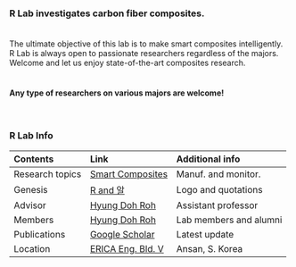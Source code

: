 ### **R Lab investigates carbon fiber composites.** <br><br>
The ultimate objective of this lab is to make smart composites intelligently. <br>
R Lab is always open to passionate researchers regardless of the majors. <br>
Welcome and let us enjoy state-of-the-art composites research. <br>
<br>
#### Any type of researchers on various majors are welcome!
<br>

### R Lab Info

| Contents         | Link               | Additional info     |
|:-----------------|:-------------------|:--------------------|
| Research topics  | [Smart Composites](./another-page-3.html)                                                                                                                               | Manuf. and monitor.    |
| Genesis          | [R and 알](./another-page-2.html)                                                                                                                                       | Logo and quotations    |
| Advisor          | [Hyung Doh Roh](./another-page.html)                                                                                                                                    | Assistant professor    |
| Members          | [Hyung Doh Roh](./Members.html)                                                                                                                                         | Lab members and alumni |
| Publications     | <a href="https://scholar.google.co.kr/citations?user=e4VrpLoAAAAJ&hl=en" target="blank">Google Scholar</a>                                                              | Latest update          |
| Location         | <a href="https://goo.gl/maps/YQLxnQRgC48nPyLk6" target="blank">ERICA Eng. Bld. V</a>                                                                                    | Ansan, S. Korea        |

<br><br>
